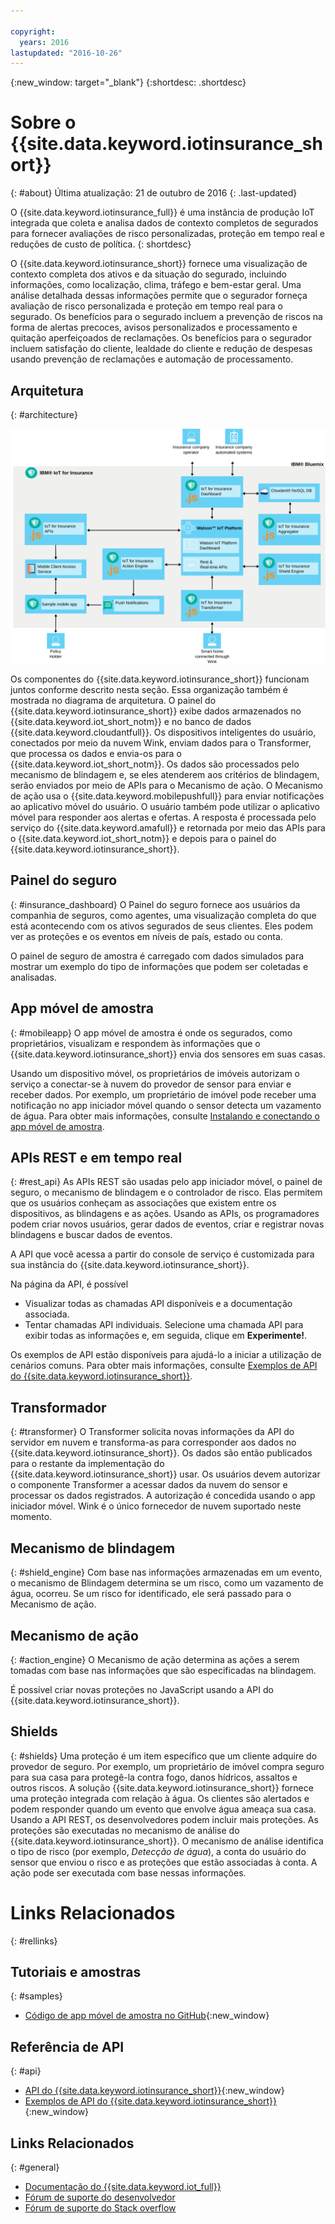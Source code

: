 ```yaml
---

copyright:
  years: 2016
lastupdated: "2016-10-26"
---
```


<!-- Common attributes used in the template are defined as follows: -->
{:new_window: target="\_blank"}
{:shortdesc: .shortdesc}


# Sobre o {{site.data.keyword.iotinsurance_short}}
{: #about}
Última atualização: 21 de outubro de 2016
{: .last-updated}

O {{site.data.keyword.iotinsurance_full}} é uma instância de produção IoT integrada que coleta e analisa dados de contexto completos de segurados para fornecer avaliações de risco personalizadas, proteção em tempo real e reduções de custo de política.
{: shortdesc}

O {{site.data.keyword.iotinsurance_short}} fornece uma visualização de contexto completa dos ativos e da situação do segurado, incluindo informações, como localização, clima, tráfego e bem-estar geral. 
Uma análise detalhada dessas informações permite que o segurador forneça avaliação de risco personalizada e proteção em tempo real para o segurado. Os benefícios para o segurado incluem a prevenção de riscos na forma de alertas precoces, avisos personalizados e processamento e quitação aperfeiçoados de reclamações. Os benefícios para o segurador incluem satisfação do cliente, lealdade do cliente e redução de despesas usando prevenção de reclamações e automação de processamento.

## Arquitetura
{: #architecture}

![Arquitetura do {{site.data.keyword.iotinsurance_short}}. Este diagrama é descrito no corpo principal do tópico.](images/IoT4I_architecture.svg "{{site.data.keyword.iotinsurance_short}} architecture")

Os componentes do {{site.data.keyword.iotinsurance_short}} funcionam juntos
conforme descrito nesta seção. Essa organização também é mostrada no diagrama de
arquitetura. O painel do {{site.data.keyword.iotinsurance_short}} exibe dados
armazenados no {{site.data.keyword.iot_short_notm}} e no banco de dados
{{site.data.keyword.cloudantfull}}. Os dispositivos inteligentes do usuário,
conectados por meio da nuvem Wink, enviam dados para o Transformer, que processa os dados
e envia-os para o {{site.data.keyword.iot_short_notm}}. Os dados são processados
pelo mecanismo de blindagem e, se eles atenderem aos critérios de blindagem, serão
enviados por meio de APIs para o Mecanismo de ação. O Mecanismo de ação usa o
{{site.data.keyword.mobilepushfull}} para enviar notificações ao aplicativo
móvel do usuário. O usuário também pode utilizar o aplicativo móvel para responder aos
alertas e ofertas. A resposta é processada pelo serviço do
{{site.data.keyword.amafull}} e retornada por meio das APIs para o
{{site.data.keyword.iot_short_notm}} e depois para o painel do
{{site.data.keyword.iotinsurance_short}}.

## Painel do seguro
{: #insurance_dashboard}
O Painel do seguro fornece aos usuários da companhia de seguros, como agentes, uma visualização completa do que está acontecendo com os ativos segurados de seus clientes. Eles podem ver as proteções e os eventos em níveis de país, estado ou conta.

O painel de seguro de amostra é carregado com dados simulados para mostrar um exemplo do tipo de informações que podem ser coletadas e analisadas.

## App móvel de amostra
{: #mobileapp}
O app móvel de amostra é onde os segurados, como proprietários, visualizam e respondem às informações que o {{site.data.keyword.iotinsurance_short}} envia dos sensores em suas casas.

Usando um dispositivo móvel, os proprietários de imóveis autorizam o serviço a conectar-se à nuvem do provedor de sensor para enviar e receber dados. Por exemplo, um proprietário de imóvel pode receber uma notificação no app iniciador móvel quando o sensor detecta um vazamento de água. 
Para obter mais informações, consulte [Instalando e conectando o app móvel de amostra](iotinsurance_mobile_app.html}).

## APIs REST e em tempo real
{: #rest_api}
As APIs REST são usadas pelo app iniciador móvel, o painel de seguro, o mecanismo de
blindagem e o controlador de risco. Elas permitem que os usuários conheçam as associações
que existem entre os dispositivos, as blindagens e as ações. Usando as APIs, os
programadores podem criar novos usuários, gerar dados de eventos, criar e registrar novas
blindagens e buscar dados de eventos.

A API que você acessa a partir do console de serviço é customizada para sua instância do {{site.data.keyword.iotinsurance_short}}.

Na página da API, é possível  
  - Visualizar todas as chamadas API disponíveis e a documentação associada.
  - Tentar chamadas API individuais.  Selecione uma chamada API para exibir todas as informações e, em seguida, clique em **Experimente!**.

Os exemplos de API estão disponíveis para ajudá-lo a iniciar a utilização de cenários comuns. Para obter mais informações, consulte
[Exemplos de API do {{site.data.keyword.iotinsurance_short}}](https://github.com/IBM-Bluemix/iot4i-api-examples-nodejs).


## Transformador
{: #transformer}
O Transformer solicita novas informações da API do servidor em nuvem e transforma-as para corresponder aos dados no {{site.data.keyword.iotinsurance_short}}. Os dados são então publicados para o restante da implementação do {{site.data.keyword.iotinsurance_short}} usar. Os usuários devem autorizar o componente Transformer a acessar dados da nuvem do sensor e processar os dados registrados. A autorização é concedida usando o app iniciador móvel. Wink é o único fornecedor de nuvem suportado neste momento.

## Mecanismo de blindagem
{: #shield_engine}
Com base nas informações armazenadas em um evento, o mecanismo de Blindagem determina se
um risco, como um vazamento de água, ocorreu. Se um risco for identificado, ele será
passado para o Mecanismo de ação. 

## Mecanismo de ação
{: #action_engine}
O Mecanismo de ação determina as ações a serem tomadas com base nas informações que são
especificadas na blindagem.

É possível criar novas proteções no JavaScript usando a API do {{site.data.keyword.iotinsurance_short}}.

## Shields
{: #shields}
Uma proteção é um item específico que um cliente adquire do provedor de seguro. Por exemplo, um proprietário de imóvel compra seguro para sua casa para protegê-la contra fogo, danos hídricos, assaltos e outros riscos. A solução {{site.data.keyword.iotinsurance_short}} fornece uma proteção integrada com relação à água. Os clientes são alertados e podem responder quando um evento que envolve água ameaça sua casa. Usando a API REST, os desenvolvedores podem incluir mais proteções.
As proteções são executadas no mecanismo de análise do {{site.data.keyword.iotinsurance_short}}. O mecanismo de análise identifica o tipo de risco (por exemplo, *Detecção de água*), a conta do usuário do sensor que enviou o risco e as proteções que estão associadas à conta. A ação pode ser executada com base nessas informações.

# Links Relacionados
{: #rellinks}

## Tutoriais e amostras
{: #samples}
* [Código de app móvel de amostra no GitHub](https://github.com/ibm-watson-iot/ioti-mobile){:new_window}

## Referência de API
{: #api}
* [API do {{site.data.keyword.iotinsurance_short}}](https://iot4i-api-docs.mybluemix.net/){:new_window}
* [Exemplos de API do {{site.data.keyword.iotinsurance_short}}](https://github.com/IBM-Bluemix/iot4i-api-examples-nodejs/#iot-for-insurance-api-examples){:new_window}

## Links Relacionados
{: #general}
* [Documentação do {{site.data.keyword.iot_full}}](https://console.ng.bluemix.net/docs/services/IoT/index.html)
* [Fórum de suporte do desenvolvedor](https://developer.ibm.com/answers/search.html?f=&type=question&redirect=search%2Fsearch&sort=relevance&q=%2B[iot]%20%2B[bluemix])
* [Fórum de suporte do Stack overflow](http://stackoverflow.com/questions/tagged/ibm-bluemix)
